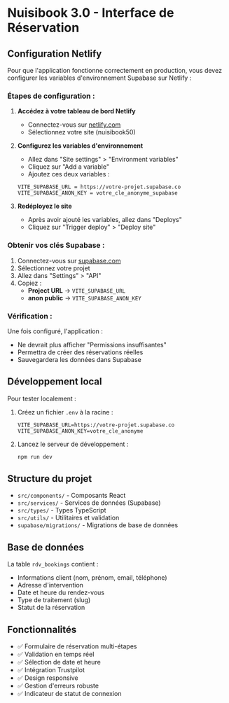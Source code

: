 # Nuisibook 3.0 - Interface de Réservation

## Configuration Netlify

Pour que l'application fonctionne correctement en production, vous devez configurer les variables d'environnement Supabase sur Netlify :

### Étapes de configuration :

1. **Accédez à votre tableau de bord Netlify**
   - Connectez-vous sur [netlify.com](https://netlify.com)
   - Sélectionnez votre site (nuisibook50)

2. **Configurez les variables d'environnement**
   - Allez dans "Site settings" > "Environment variables"
   - Cliquez sur "Add a variable"
   - Ajoutez ces deux variables :

   ```
   VITE_SUPABASE_URL = https://votre-projet.supabase.co
   VITE_SUPABASE_ANON_KEY = votre_cle_anonyme_supabase
   ```

3. **Redéployez le site**
   - Après avoir ajouté les variables, allez dans "Deploys"
   - Cliquez sur "Trigger deploy" > "Deploy site"

### Obtenir vos clés Supabase :

1. Connectez-vous sur [supabase.com](https://supabase.com)
2. Sélectionnez votre projet
3. Allez dans "Settings" > "API"
4. Copiez :
   - **Project URL** → `VITE_SUPABASE_URL`
   - **anon public** → `VITE_SUPABASE_ANON_KEY`

### Vérification :

Une fois configuré, l'application :
- Ne devrait plus afficher "Permissions insuffisantes"
- Permettra de créer des réservations réelles
- Sauvegardera les données dans Supabase

## Développement local

Pour tester localement :

1. Créez un fichier `.env` à la racine :
   ```
   VITE_SUPABASE_URL=https://votre-projet.supabase.co
   VITE_SUPABASE_ANON_KEY=votre_cle_anonyme
   ```

2. Lancez le serveur de développement :
   ```bash
   npm run dev
   ```

## Structure du projet

- `src/components/` - Composants React
- `src/services/` - Services de données (Supabase)
- `src/types/` - Types TypeScript
- `src/utils/` - Utilitaires et validation
- `supabase/migrations/` - Migrations de base de données

## Base de données

La table `rdv_bookings` contient :
- Informations client (nom, prénom, email, téléphone)
- Adresse d'intervention
- Date et heure du rendez-vous
- Type de traitement (slug)
- Statut de la réservation

## Fonctionnalités

- ✅ Formulaire de réservation multi-étapes
- ✅ Validation en temps réel
- ✅ Sélection de date et heure
- ✅ Intégration Trustpilot
- ✅ Design responsive
- ✅ Gestion d'erreurs robuste
- ✅ Indicateur de statut de connexion